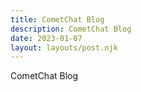 ```yaml
---
title: CometChat Blog
description: CometChat Blog
date: 2023-01-07
layout: layouts/post.njk
---
```


CometChat Blog